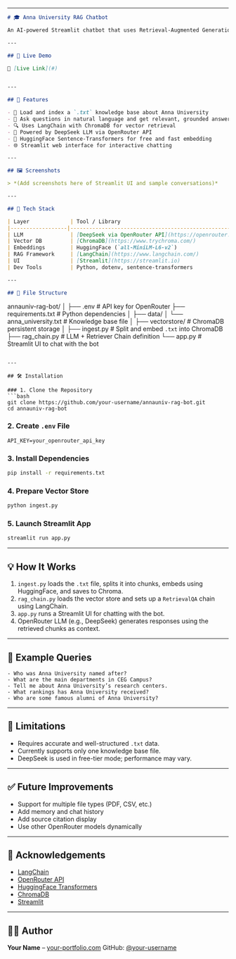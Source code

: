 
---

```markdown
# 🎓 Anna University RAG Chatbot

An AI-powered Streamlit chatbot that uses Retrieval-Augmented Generation (RAG) to answer questions about Anna University based on a structured `.txt` knowledge base. This project utilizes LangChain, HuggingFace Embeddings, ChromaDB for vector search, and OpenRouter API (DeepSeek model) for generating accurate, contextual answers.

---

## 🚀 Live Demo

🔗 [Live Link](#)  


---

## 🧠 Features

- 📖 Load and index a `.txt` knowledge base about Anna University
- 💬 Ask questions in natural language and get relevant, grounded answers
- 🔍 Uses LangChain with ChromaDB for vector retrieval
- 🤖 Powered by DeepSeek LLM via OpenRouter API
- 🧠 HuggingFace Sentence-Transformers for free and fast embedding
- 🌐 Streamlit web interface for interactive chatting

---

## 🖼️ Screenshots

> *(Add screenshots here of Streamlit UI and sample conversations)*

---

## 🧱 Tech Stack

| Layer             | Tool / Library                                       |
|------------------|-------------------------------------------------------|
| LLM               | [DeepSeek via OpenRouter API](https://openrouter.ai) |
| Vector DB         | [ChromaDB](https://www.trychroma.com/)               |
| Embeddings        | HuggingFace (`all-MiniLM-L6-v2`)                     |
| RAG Framework     | [LangChain](https://www.langchain.com/)              |
| UI                | [Streamlit](https://streamlit.io)                    |
| Dev Tools         | Python, dotenv, sentence-transformers                |

---

## 📂 File Structure

```

annauniv-rag-bot/
│
├── .env                         # API key for OpenRouter
├── requirements.txt             # Python dependencies
│
├── data/
│   └── anna\_university.txt      # Knowledge base file
│
├── vectorstore/                 # ChromaDB persistent storage
│
├── ingest.py                    # Split and embed `.txt` into ChromaDB
├── rag\_chain.py                 # LLM + Retriever Chain definition
└── app.py                       # Streamlit UI to chat with the bot

````

---

## 🛠️ Installation

### 1. Clone the Repository
```bash
git clone https://github.com/your-username/annauniv-rag-bot.git
cd annauniv-rag-bot
````

### 2. Create `.env` File

```env
API_KEY=your_openrouter_api_key
```

### 3. Install Dependencies

```bash
pip install -r requirements.txt
```

### 4. Prepare Vector Store

```bash
python ingest.py
```

### 5. Launch Streamlit App

```bash
streamlit run app.py
```

---

## 💡 How It Works

1. `ingest.py` loads the `.txt` file, splits it into chunks, embeds using HuggingFace, and saves to Chroma.
2. `rag_chain.py` loads the vector store and sets up a `RetrievalQA` chain using LangChain.
3. `app.py` runs a Streamlit UI for chatting with the bot.
4. OpenRouter LLM (e.g., DeepSeek) generates responses using the retrieved chunks as context.

---

## 🧪 Example Queries

```text
- Who was Anna University named after?
- What are the main departments in CEG Campus?
- Tell me about Anna University’s research centers.
- What rankings has Anna University received?
- Who are some famous alumni of Anna University?
```

---

## 📌 Limitations

* Requires accurate and well-structured `.txt` data.
* Currently supports only one knowledge base file.
* DeepSeek is used in free-tier mode; performance may vary.

---

## ✅ Future Improvements

* Support for multiple file types (PDF, CSV, etc.)
* Add memory and chat history
* Add source citation display
* Use other OpenRouter models dynamically

---

## 🙏 Acknowledgements

* [LangChain](https://github.com/langchain-ai/langchain)
* [OpenRouter API](https://openrouter.ai/)
* [HuggingFace Transformers](https://huggingface.co/)
* [ChromaDB](https://www.trychroma.com/)
* [Streamlit](https://streamlit.io)

---



## 👨‍💻 Author

**Your Name** – [your-portfolio.com](https://your-portfolio.com)
GitHub: [@your-username](https://github.com/your-username)

```
